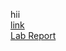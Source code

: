 hii <br />
[link](https://github.com/ayynny/cse15l-lab-reports/blob/main/meow.md) <br />
[Lab Report](https://github.com/ayynny/cse15l-lab-reports/blob/main/LabReport1.md) <br />
